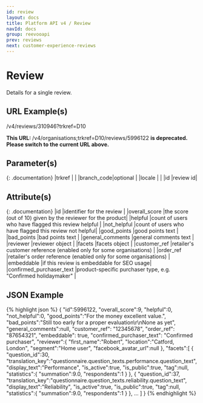 ```yaml
---
id: review
layout: docs
title: Platform API v4 / Review
navId: docs
group: reevooapi
prev: reviews
next: customer-experience-reviews
---
```


# Review
Details for a single review.

## URL Example(s)
/v4/reviews/310946?trkref=D10

<div class="warning">
  <strong>This URL: </strong> 
  /v4/organisations;trkref=D10/reviews/5996122
  <strong> is deprecated. Please switch to the current URL above.</strong><br/>
</div>

## Parameter(s)

{: .documentation}
|trkref     |         |
|branch_code|optional |
|locale     |         |
|id         |review id|

## Attribute(s)

{: .documentation}
|id                       |identifier for the review                              |
|overall_score            |the score (out of 10) given by the reviewer for the product|
|helpful                  |count of users who have flagged this review helpful    |
|not_helpful              |count of users who have flagged this review not helpful|
|good_points              |good points text                                       |
|bad_points               |bad points text                                        |
|general_comments         |general comments text                                  |
|reviewer                 |reviewer object                                        |
|facets                   |facets object                                          |
|customer_ref             |retailer's customer reference   (enabled only for some organisations) |
|order_ref                |retailer's order reference      (enabled only for some organisations) |
|embeddable               |if this review is embeddable for SEO usage|
|confirmed_purchaser_text |product-specific purchaser type, e.g. "Confirmed holidaymaker" |

## JSON Example
{% highlight json %}
{
   "id":5996122,
   "overall_score":9,
   "helpful":0,
   "not_helpful":0,
   "good_points":"For the money excellent value.",
   "bad_points":"Still too early for a proper evaluation\r\nNone as yet",
   "general_comments":null,
   "customer_ref": "12345678",
   "order_ref": "87654321",
   "embeddable": true,
   "confirmed_purchaser_text": "Confirmed purchaser",
   "reviewer":{
      "first_name":"Robert",
      "location":"Catford, London",
      "segment":"Home user",
      "facebook_avatar_url":null
   },
   "facets":[
      {
         "question_id":30,
         "translation_key":"questionnaire.question_texts.performance.question_text",
         "display_text":"Performance",
         "is_active":true,
         "is_public":true,
         "tag":null,
         "statistics":{
            "summation":9.0,
            "respondents":1
         }
      },
      {
         "question_id":37,
         "translation_key":"questionnaire.question_texts.reliability.question_text",
         "display_text":"Reliability",
         "is_active":true,
         "is_public":true,
         "tag":null,
         "statistics":{
            "summation":9.0,
            "respondents":1
         }
      },
      ...
   ]
}
{% endhighlight %}
